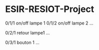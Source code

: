 # ESIR-RESIOT-Project

0/1/1 on/off lampe 1 
0/1/2 on/off lampe 2
...

0/2/1 retour lampe1
...

0/3/1 bouton 1 
...

